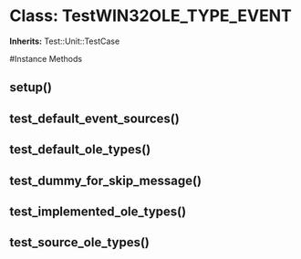 # Class: TestWIN32OLE_TYPE_EVENT
**Inherits:** Test::Unit::TestCase
    




#Instance Methods
## setup() [](#method-i-setup)

## test_default_event_sources() [](#method-i-test_default_event_sources)

## test_default_ole_types() [](#method-i-test_default_ole_types)

## test_dummy_for_skip_message() [](#method-i-test_dummy_for_skip_message)

## test_implemented_ole_types() [](#method-i-test_implemented_ole_types)

## test_source_ole_types() [](#method-i-test_source_ole_types)

